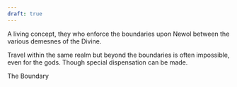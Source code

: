 ```yaml
---
draft: true
---
```

A living concept, they who enforce the boundaries upon Newol between the various demesnes of the Divine.

Travel within the same realm but beyond the boundaries is often impossible, even for the gods. Though special dispensation can be made. 

The Boundary 